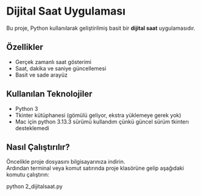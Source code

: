 # Dijital Saat Uygulaması

Bu proje, Python kullanılarak geliştirilmiş basit bir **dijital saat** uygulamasıdır.

## Özellikler
- Gerçek zamanlı saat gösterimi
- Saat, dakika ve saniye güncellemesi
- Basit ve sade arayüz

## Kullanılan Teknolojiler
- Python 3
- Tkinter kütüphanesi (gömülü geliyor, ekstra yüklemeye gerek yok)
- Mac için python 3.13.3 sürümü kullandım çünkü güncel sürüm tkinterı desteklemedi
## Nasıl Çalıştırılır?
Öncelikle proje dosyasını bilgisayarınıza indirin.  
Ardından terminal veya komut satırında proje klasörüne gelip aşağıdaki komutu çalıştırın:

python 2_dijitalsaat.py
